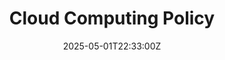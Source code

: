 ---
title: Cloud Computing Policy
linkTitle: Cloud Computing Policy
date: '2025-05-01T22:33:00Z'
weight: 1
description: Establishes a framework for secure cloud computing use, covering provider
  selection, access control, data security, monitoring, and incident management, ensuring
  compliance with ISO/IEC 27001 standards. Non-compliance may lead to disciplinary
  action.
draft: false
ref: cloud-computing-policy
---